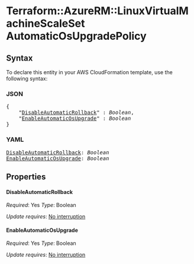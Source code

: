 # Terraform::AzureRM::LinuxVirtualMachineScaleSet AutomaticOsUpgradePolicy

## Syntax

To declare this entity in your AWS CloudFormation template, use the following syntax:

### JSON

<pre>
{
    "<a href="#disableautomaticrollback" title="DisableAutomaticRollback">DisableAutomaticRollback</a>" : <i>Boolean</i>,
    "<a href="#enableautomaticosupgrade" title="EnableAutomaticOsUpgrade">EnableAutomaticOsUpgrade</a>" : <i>Boolean</i>
}
</pre>

### YAML

<pre>
<a href="#disableautomaticrollback" title="DisableAutomaticRollback">DisableAutomaticRollback</a>: <i>Boolean</i>
<a href="#enableautomaticosupgrade" title="EnableAutomaticOsUpgrade">EnableAutomaticOsUpgrade</a>: <i>Boolean</i>
</pre>

## Properties

#### DisableAutomaticRollback

_Required_: Yes
_Type_: Boolean

_Update requires_: [No interruption](https://docs.aws.amazon.com/AWSCloudFormation/latest/UserGuide/using-cfn-updating-stacks-update-behaviors.html#update-no-interrupt)

#### EnableAutomaticOsUpgrade

_Required_: Yes
_Type_: Boolean

_Update requires_: [No interruption](https://docs.aws.amazon.com/AWSCloudFormation/latest/UserGuide/using-cfn-updating-stacks-update-behaviors.html#update-no-interrupt)

